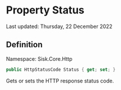# Property Status
Last updated: Thursday, 22 December 2022

## Definition
Namespace: Sisk.Core.Http

```csharp
public HttpStatusCode Status { get; set; }
```

Gets or sets the HTTP response status code.


